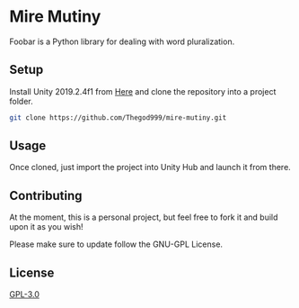 # Mire Mutiny

Foobar is a Python library for dealing with word pluralization.

## Setup

Install Unity 2019.2.4f1 from [Here](https://unity3d.com/get-unity/download/archive) and clone the repository into a project folder.

```bash
git clone https://github.com/Thegod999/mire-mutiny.git
```

## Usage

Once cloned, just import the project into Unity Hub and launch it from there.

## Contributing
At the moment, this is a personal project, but feel free to fork it and build upon it as you wish!

Please make sure to update follow the GNU-GPL License.

## License
[GPL-3.0](https://www.gnu.org/licenses/gpl-3.0.en.html)
